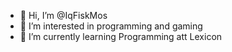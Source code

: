 - 👋 Hi, I’m @IqFiskMos
- 👀 I’m interested in programming and gaming
- 🌱 I’m currently learning Programming att Lexicon
